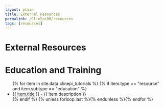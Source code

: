 ```yaml
---
layout: plain
title: External Resources
permalink: /ClinEpiDB/resources
tags: [resources]
---
```

<h1 id="external-resources">External Resources</h1>

<div id="clinepi-education-training">
  <h1>Education and Training</h1>
<ul>
        {% for item in site.data.clinepi_tutorials %}
        {% if item.type == "resource" and  item.subtype == "education" %}
          <li id="{{ item.uid }}">
            <a target="_blank" href="{{ item.fileName }}" title="{{ item.description }}">{{ item.title }}</a> - {{ item.description }}
          </li>
        {% endif %}
        {% unless forloop.last %}{% endunless %}{% endfor %}
        </ul>
</div>

<!--

<div id="clinepi-resources">
      <details class="h2">
        <summary class="h2">Education and Training</summary>
        <ul>
        {% for item in site.data.clinepi_tutorials %}
        {% if item.type == "resource" and  item.subtype == "education" %}
          <li id="{{ item.uid }}">
            <a target="_blank" href="{{ item.fileName }}" title="{{ item.description }}">{{ item.title }}</a> - {{ item.description }}
          </li>
        {% endif %}
        {% unless forloop.last %}{% endunless %}{% endfor %}
        </ul>
      </details>

      <details class="h2">
        <summary class="h2">Data Management</summary>
        <ul>
        {% for item in site.data.clinepi_tutorials %}
        {% if item.type == "resource" and  item.subtype == "management" %}
          <li id="{{ item.uid }}">
            <a target="_blank" href="{{ item.fileName }}" title="{{ item.description }}">{{ item.title }}</a> - {{ item.description }}
          </li>
        {% endif %}
        {% unless forloop.last %}{% endunless %}{% endfor %}
        </ul>
      </details>

      <details class="h2">
        <summary class="h2">Data Visualization, Analysis, Modeling, and Simulations</summary>
        <ul>
        {% for item in site.data.clinepi_tutorials %}
        {% if item.type == "resource" and  item.subtype == "visualization" %}
          <li id="{{ item.uid }}">
            <a target="_blank" href="{{ item.fileName }}" title="{{ item.description }}">{{ item.title }}</a> - {{ item.description }}
          </li>
        {% endif %}
        {% unless forloop.last %}{% endunless %}{% endfor %}
        </ul>
      </details>

      <details class="h2">
        <summary class="h2">Data Repositories</summary>
        <ul>
        {% for item in site.data.clinepi_tutorials %}
        {% if item.type == "resource" and  item.subtype == "repository" %}
          <li id="{{ item.uid }}">
            <a target="_blank" href="{{ item.fileName }}" title="{{ item.description }}">{{ item.title }}</a> - {{ item.description }}
          </li>
        {% endif %}
        {% unless forloop.last %}{% endunless %}{% endfor %}
        </ul>
      </details>
</div>
-->